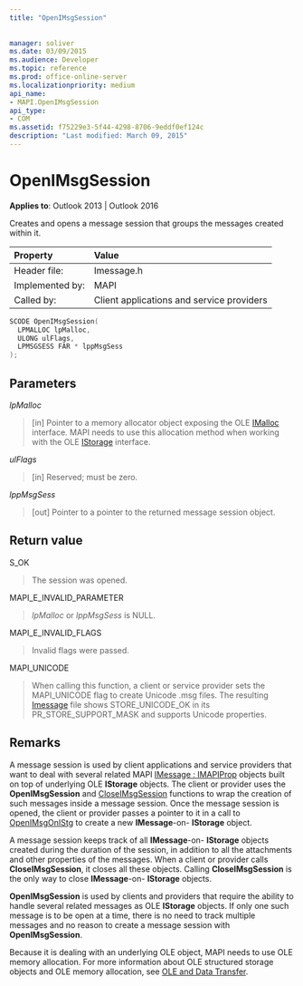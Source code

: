 ```yaml
---
title: "OpenIMsgSession"
 
 
manager: soliver
ms.date: 03/09/2015
ms.audience: Developer
ms.topic: reference
ms.prod: office-online-server
ms.localizationpriority: medium
api_name:
- MAPI.OpenIMsgSession
api_type:
- COM
ms.assetid: f75229e3-5f44-4298-8706-9eddf0ef124c
description: "Last modified: March 09, 2015"
---
```


# OpenIMsgSession

**Applies to**: Outlook 2013 | Outlook 2016
  
Creates and opens a message session that groups the messages created within it.
  
|Property |Value |
|:-----|:-----|
|Header file:  <br/> |Imessage.h  <br/> |
|Implemented by:  <br/> |MAPI  <br/> |
|Called by:  <br/> |Client applications and service providers  <br/> |

```cpp
SCODE OpenIMsgSession(
  LPMALLOC lpMalloc,
  ULONG ulFlags,
  LPMSGSESS FAR * lppMsgSess
);
```

## Parameters

 _lpMalloc_

> [in] Pointer to a memory allocator object exposing the OLE [IMalloc](https://docs.microsoft.com/windows/desktop/api/objidl/nn-objidl-imalloc) interface. MAPI needs to use this allocation method when working with the OLE [IStorage](https://docs.microsoft.com/windows/desktop/api/objidl/nn-objidl-istorage) interface.

 _ulFlags_

> [in] Reserved; must be zero.

 _lppMsgSess_

> [out] Pointer to a pointer to the returned message session object.

## Return value

S_OK

> The session was opened.

MAPI_E_INVALID_PARAMETER

> _lpMalloc_ or _lppMsgSess_ is NULL.

MAPI_E_INVALID_FLAGS

> Invalid flags were passed.

MAPI_UNICODE

> When calling this function, a client or service provider sets the MAPI_UNICODE flag to create Unicode .msg files. The resulting [Imessage](imessageimapiprop.md) file shows STORE_UNICODE_OK in its PR_STORE_SUPPORT_MASK and supports Unicode properties.

## Remarks

A message session is used by client applications and service providers that want to deal with several related MAPI [IMessage : IMAPIProp](imessageimapiprop.md) objects built on top of underlying OLE **IStorage** objects. The client or provider uses the **OpenIMsgSession** and [CloseIMsgSession](closeimsgsession.md) functions to wrap the creation of such messages inside a message session. Once the message session is opened, the client or provider passes a pointer to it in a call to [OpenIMsgOnIStg](openimsgonistg.md) to create a new **IMessage**-on- **IStorage** object.

A message session keeps track of all **IMessage**-on- **IStorage** objects created during the duration of the session, in addition to all the attachments and other properties of the messages. When a client or provider calls **CloseIMsgSession**, it closes all these objects. Calling **CloseIMsgSession** is the only way to close **IMessage**-on- **IStorage** objects.

 **OpenIMsgSession** is used by clients and providers that require the ability to handle several related messages as OLE **IStorage** objects. If only one such message is to be open at a time, there is no need to track multiple messages and no reason to create a message session with **OpenIMsgSession**.

Because it is dealing with an underlying OLE object, MAPI needs to use OLE memory allocation. For more information about OLE structured storage objects and OLE memory allocation, see [OLE and Data Transfer](https://msdn.microsoft.com/library/d4a57956-37ba-44ca-8efc-bf617ad5e77b.aspx).
 